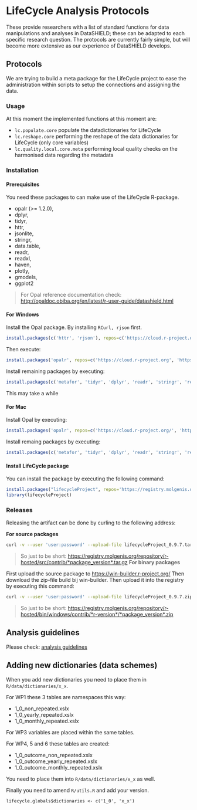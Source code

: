 # LifeCycle Analysis Protocols
These provide researchers with a list of standard functions for data manipulations and analyses in DataSHIELD; these can be adapted to each specific research question. The protocols are currently fairly simple, but will become more extensive as our experience of DataSHIELD develops.

## Protocols
We are trying to build a meta package for the LifeCycle project to ease the administration within scripts to setup the connections and assigning the data.

### Usage
At this moment the implemented functions at this moment are:

- ```lc.populate.core``` populate the datadictionaries for LifeCycle
- ```lc.reshape.core``` performing the reshape of the data dictionaries for LifeCycle (only core variables)
- ```lc.quality.local.core.meta``` performing local quality checks on the harmonised data regarding the metadata

### Installation
#### Prerequisites
You need these packages to can make use of the LifeCycle R-package.

* opalr (>= 1.2.0),
* dplyr,
* tidyr,
* httr,
* jsonlite,
* stringr,
* data.table,
* readr,
* readxl,
* haven,
* plotly,
* gmodels,
* ggplot2

> For Opal reference documentation check: http://opaldoc.obiba.org/en/latest/r-user-guide/datashield.html

#### For Windows
Install the Opal package. By installing ```RCurl, rjson``` first.
```R 
install.packages(c('httr', 'rjson'), repos=c('https://cloud.r-project.org/', 'https://www.stats.ox.ac.uk/pub/RWin/'))
```

Then execute: 
```R 
install.packages('opalr', repos=c('https://cloud.r-project.org', 'https://www.stats.ox.ac.uk/pub/RWin/'))
```

Install remaining packages by executing:
```R 
install.packages(c('metafor', 'tidyr', 'dplyr', 'readr', 'stringr', 'readxl', 'data.table', 'haven', 'gmodels', 'ggplot2', 'plotly', 'openxslx', 'jsonlite'), repos=c('https://cloud.r-project.org/', 'https://www.stats.ox.ac.uk/pub/RWin/'))
```

This may take a while

#### For Mac
Install Opal by executing:
```R 
install.packages('opalr', repos=c('https://cloud.r-project.org/', 'https://cran.obiba.org'), dependencies=TRUE)
```

Install remaing packages by executing:
```R 
install.packages(c('metafor', 'tidyr', 'dplyr', 'readr', 'stringr', 'readxl', 'data.table', 'haven', 'gmodels', 'ggplot2', 'plotly', 'httr', 'openxslx', 'jsonlite'), repos=c('https://cloud.r-project.org/'))
```

#### Install LifeCycle package

You can install the package by executing the following command:

```R
install.packages("lifecycleProject", repos='https://registry.molgenis.org/repository/R/', dependencies = TRUE)
library(lifecycleProject)
```

### Releases
Releasing the artifact can be done by curling to the following address:

**For source packages**

```bash
curl -v --user 'user:password' --upload-file lifecycleProject_0.9.7.tar.gz https://registry.molgenis.org/repository/r-hosted/src/contrib/lifecycleProject_0.9.7.tar.gz 
```

> So just to be short: https://registry.molgenis.org/repository/r-hosted/src/contrib/*package_version*.tar.gz 
**For binary packages**

First upload the source package to https://win-builder.r-project.org/
Then download the zip-file build bij win-builder. Then upload it into the registry by executing this command:

```bash
curl -v --user 'user:password' --upload-file lifecycleProject_0.9.7.zip https://registry.molgenis.org/repository/r-hosted/bin/windows/contrib/3.6/lifecycleProject_0.9.7.zip
```

>So just to be short: https://registry.molgenis.org/repository/r-hosted/bin/windows/contrib/*r-version*/*package_version*.zip



## Analysis guidelines
Please check: [analysis guidelines](ANALYSIS_GUIDELINES.md)

## Adding new dictionaries (data schemes)
When you add new dictionaries you need to place them in ```R/data/dictionaries/x_x```.

For WP1 these 3 tables are namespaces this way:
- 1_0_non_repeated.xslx
- 1_0_yearly_repeated.xslx
- 1_0_monthly_repeated.xslx

For WP3 variables are placed within the same tables.

For WP4, 5 and 6 these tables are created:
- 1_0_outcome_non_repeated.xslx
- 1_0_outcome_yearly_repeated.xslx
- 1_0_outcome_monthly_repeated.xslx

You need to place them into ```R/data/dictionaries/x_x``` as well. 

Finally you need to amend ```R/utils.R``` and add your version.

```
lifecycle.globals$dictionaries <- c('1_0', 'x_x')
```

